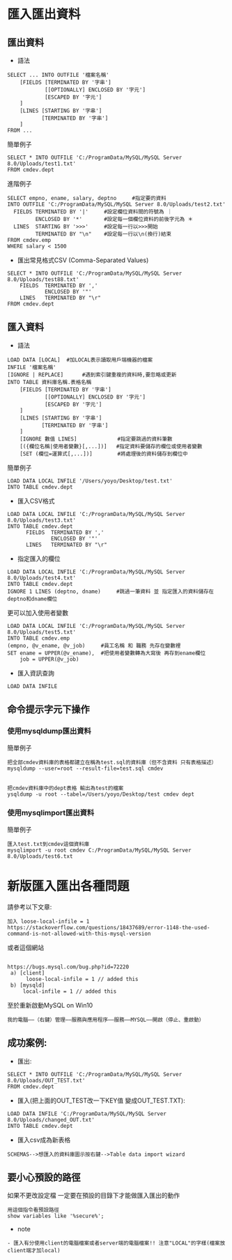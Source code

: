 # 匯入匯出資料 #


## 匯出資料 ##

- 語法
```
SELECT ... INTO OUTFILE '檔案名稱'
	[FIELDS [TERMINATED BY '字串']
	        [[OPTIONALLY] ENCLOSED BY '字元']
	        [ESCAPED BY '字元']
	]
	[LINES [STARTING BY '字串']
	       [TERMINATED BY '字串']
	]
FROM ...
```


簡單例子
```
SELECT * INTO OUTFILE 'C:/ProgramData/MySQL/MySQL Server 8.0/Uploads/test1.txt'
FROM cmdev.dept
```
進階例子
```
SELECT empno, ename, salary, deptno     #指定要的資料
INTO OUTFILE 'C:/ProgramData/MySQL/MySQL Server 8.0/Uploads/test2.txt'
  FIELDS TERMINATED BY '|'     #設定欄位資料間的符號為 ｜
         ENCLOSED BY '*'       #設定每一個欄位資料的前後字元為 ＊
  LINES  STARTING BY '>>>'     #設定每一行以>>>開始
         TERMINATED BY "\n"    #設定每一行以\n(換行)結束
FROM cmdev.emp
WHERE salary < 1500
```

- 匯出常見格式CSV (Comma-Separated Values)
```
SELECT * INTO OUTFILE 'C:/ProgramData/MySQL/MySQL Server 8.0/Uploads/test88.txt'
    FIELDS  TERMINATED BY ',' 
            ENCLOSED BY '"' 
    LINES   TERMINATED BY "\r"
FROM cmdev.dept
```


## 匯入資料 ##

- 語法
```
LOAD DATA [LOCAL]  #加LOCAL表示讀取用戶端機器的檔案
INFILE '檔案名稱'
[IGNORE | REPLACE]      #遇到索引鍵重複的資料時,要忽略或更新
INTO TABLE 資料庫名稱.表格名稱
    [FIELDS [TERMINATED BY '字串']
	        [[OPTIONALLY] ENCLOSED BY '字元']
	        [ESCAPED BY '字元']
	]
	[LINES [STARTING BY '字串']
	       [TERMINATED BY '字串']
	]
	[IGNORE 數值 LINES]             #指定要跳過的資料筆數
	[({欄位名稱|使用者變數}[,...])]   #指定資料要儲存的欄位或使用者變數
	[SET (欄位=運算式[,...])]        #將處理後的資料儲存到欄位中
```
簡單例子

```
LOAD DATA LOCAL INFILE '/Users/yoyo/Desktop/test.txt'
INTO TABLE cmdev.dept
```

- 匯入CSV格式
```
LOAD DATA LOCAL INFILE 'C:/ProgramData/MySQL/MySQL Server 8.0/Uploads/test3.txt'
INTO TABLE cmdev.dept
      FIELDS  TERMINATED BY ',' 
              ENCLOSED BY '"' 
      LINES   TERMINATED BY "\r"
```

- 指定匯入的欄位

```
LOAD DATA LOCAL INFILE 'C:/ProgramData/MySQL/MySQL Server 8.0/Uploads/test4.txt'
INTO TABLE cmdev.dept
IGNORE 1 LINES (deptno, dname)     #跳過一筆資料 並 指定匯入的資料儲存在deptno和dname欄位
```

更可以加入使用者變數
```
LOAD DATA LOCAL INFILE 'C:/ProgramData/MySQL/MySQL Server 8.0/Uploads/test5.txt'
INTO TABLE cmdev.emp
(empno, @v_ename, @v_job)     #員工名稱 和 職務 先存在變數裡
SET ename = UPPER(@v_ename),  #把使用者變數轉為大寫後 再存到ename欄位
    job = UPPER(@v_job)
```

- 匯入資訊查詢
```
LOAD DATA INFILE
```

## 命令提示字元下操作 ##

### 使用mysqldump匯出資料 ###

簡單例子
```
把全部cmdev資料庫的表格都建立在稱為test.sql的資料庫（但不含資料 只有表格描述）
mysqldump --user=root --result-file=test.sql cmdev 


把cmdev資料庫中的dept表格 輸出為test的檔案
ysqldump -u root --tabel=/Users/yoyo/Desktop/test cmdev dept
```


### 使用mysqlimport匯出資料 ###

簡單例子
```
匯入test.txt到cmdev這個資料庫
mysqlimport -u root cmdev C:/ProgramData/MySQL/MySQL Server 8.0/Uploads/test6.txt
```

# 新版匯入匯出各種問題 #

請參考以下文章:

```
加入 loose-local-infile = 1 
https://stackoverflow.com/questions/18437689/error-1148-the-used-command-is-not-allowed-with-this-mysql-version
```
或者這個網站
```

https://bugs.mysql.com/bug.php?id=72220
 a) [client]
      loose-local-infile = 1 // added this
 b) [mysqld]
     local-infile = 1 // added this
```
至於重新啟動MySQL on Win10
```
我的電腦——（右鍵）管理——服務與應用程序——服務——MYSQL——開啟（停止、重啟動）
```

## 成功案例: ##
- 匯出: 
```
SELECT * INTO OUTFILE 'C:/ProgramData/MySQL/MySQL Server 8.0/Uploads/OUT_TEST.txt'
FROM cmdev.dept
```
- 匯入(把上面的OUT_TEST改一下KEY值 變成OUT_TEST.TXT):
```
LOAD DATA INFILE 'C:/ProgramData/MySQL/MySQL Server 8.0/Uploads/changed_OUT.txt'
INTO TABLE cmdev.dept
```

- 匯入csv成為新表格
```
SCHEMAS-->想匯入的資料庫圖示按右鍵-->Table data import wizard
```
## 要小心預設的路徑 ##

如果不更改設定檔 一定要在預設的目錄下才能做匯入匯出的動作

```
用這個指令看預設路徑
show variables like '%secure%';
```

- note
```
- 匯入有分使用client的電腦檔案或者server端的電腦檔案!! 注意"LOCAL"的字樣(檔案放client端才加local)
```

